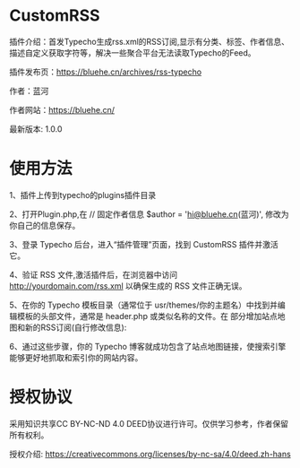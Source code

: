 # CustomRSS

插件介绍：首发Typecho生成rss.xml的RSS订阅,显示有分类、标签、作者信息、描述自定义获取字符等，解决一些聚合平台无法读取Typecho的Feed。

插件发布页：https://bluehe.cn/archives/rss-typecho

作者：蓝河

作者网站：https://bluehe.cn/ 

最新版本: 1.0.0

# 使用方法

1、插件上传到typecho的plugins插件目录

2、打开Plugin.php,在 // 固定作者信息 $author = 'hi@bluehe.cn(蓝河)', 修改为你自己的信息保存。

3、登录 Typecho 后台，进入“插件管理”页面，找到 CustomRSS 插件并激活它。

4、验证 RSS 文件,激活插件后，在浏览器中访问 http://yourdomain.com/rss.xml 以确保生成的 RSS 文件正确无误。

5、在你的 Typecho 模板目录（通常位于 usr/themes/你的主题名）中找到并编辑模板的头部文件，通常是 header.php 或类似名称的文件。在 <head> 部分增加站点地图和新的RSS订阅(自行修改信息):

<link rel="alternate" type="application/rss+xml" title="云心怀鹤 RSS Feed" href="https://bluehe.cn/rss.xml">

<link rel="sitemap" type="application/xml" title="站点地图" href="<?php $this->options->siteUrl(); ?>sitemap.xml" />


6、通过这些步骤，你的 Typecho 博客就成功包含了站点地图链接，使搜索引擎能够更好地抓取和索引你的网站内容。

# 授权协议

采用知识共享CC BY-NC-ND 4.0 DEED协议进行许可。仅供学习参考，作者保留所有权利。 

授权介绍: https://creativecommons.org/licenses/by-nc-sa/4.0/deed.zh-hans
